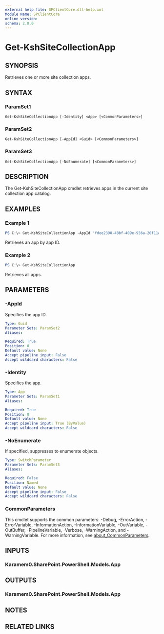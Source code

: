 ```yaml
---
external help file: SPClientCore.dll-help.xml
Module Name: SPClientCore
online version:
schema: 2.0.0
---
```


# Get-KshSiteCollectionApp

## SYNOPSIS
Retrieves one or more site collection apps.

## SYNTAX

### ParamSet1
```
Get-KshSiteCollectionApp [-Identity] <App> [<CommonParameters>]
```

### ParamSet2
```
Get-KshSiteCollectionApp [-AppId] <Guid> [<CommonParameters>]
```

### ParamSet3
```
Get-KshSiteCollectionApp [-NoEnumerate] [<CommonParameters>]
```

## DESCRIPTION
The Get-KshSiteCollectionApp cmdlet retrieves apps in the current site collection app catalog.

## EXAMPLES

### Example 1
```powershell
PS C:\> Get-KshSiteCollectionApp -AppId 'fdee2390-48bf-409e-956a-20f11a0add59'
```

Retrieves an app by app ID.

### Example 2
```powershell
PS C:\> Get-KshSiteCollectionApp
```

Retrieves all apps.

## PARAMETERS

### -AppId
Specifies the app ID.

```yaml
Type: Guid
Parameter Sets: ParamSet2
Aliases:

Required: True
Position: 0
Default value: None
Accept pipeline input: False
Accept wildcard characters: False
```

### -Identity
Specifies the app.

```yaml
Type: App
Parameter Sets: ParamSet1
Aliases:

Required: True
Position: 0
Default value: None
Accept pipeline input: True (ByValue)
Accept wildcard characters: False
```

### -NoEnumerate
If specified, suppresses to enumerate objects.

```yaml
Type: SwitchParameter
Parameter Sets: ParamSet3
Aliases:

Required: False
Position: Named
Default value: None
Accept pipeline input: False
Accept wildcard characters: False
```

### CommonParameters
This cmdlet supports the common parameters: -Debug, -ErrorAction, -ErrorVariable, -InformationAction, -InformationVariable, -OutVariable, -OutBuffer, -PipelineVariable, -Verbose, -WarningAction, and -WarningVariable. For more information, see [about_CommonParameters](http://go.microsoft.com/fwlink/?LinkID=113216).

## INPUTS

### Karamem0.SharePoint.PowerShell.Models.App

## OUTPUTS

### Karamem0.SharePoint.PowerShell.Models.App

## NOTES

## RELATED LINKS

